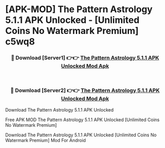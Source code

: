 # [APK-MOD] The Pattern Astrology 5.1.1 APK Unlocked - [Unlimited Coins No Watermark Premium] c5wq8



<div align="center">
<h3>🔴 Download [Server1] 👉👉 <a href="https://momento.my/?title=The_Pattern_Astrology_5.1.1_APK_Unlocked">The Pattern Astrology 5.1.1 APK Unlocked Mod Apk</a></h3><br>

<h3>🔴 Download [Server2] 👉👉 <a href="https://momento.my/?title=The_Pattern_Astrology_5.1.1_APK_Unlocked">The Pattern Astrology 5.1.1 APK Unlocked Mod Apk</a></h3>
</div>



Download The Pattern Astrology 5.1.1 APK Unlocked 

Free APK MOD The Pattern Astrology 5.1.1 APK Unlocked [Unlimited Coins No Watermark Premium]

Download The Pattern Astrology 5.1.1 APK Unlocked [Unlimited Coins No Watermark Premium] Mod For Android
